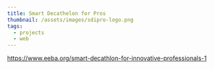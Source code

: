 ```yaml
---
title: Smart Decathelon for Pros
thumbnail: /assets/images/sdipro-logo.png
tags:
  - projects
  - web
---
```

https://www.eeba.org/smart-decathlon-for-innovative-professionals-1
